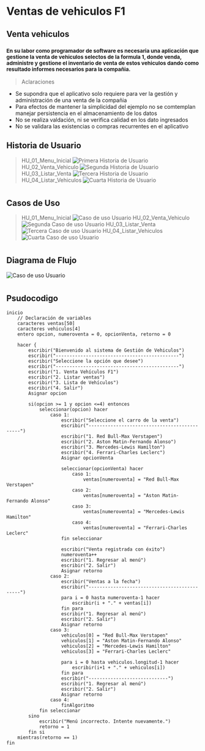 # Ventas de vehiculos F1
## Venta vehiculos
### <sub> En su labor como programador de software es necesaria una aplicación que gestione la venta de vehiculos selectos de la formula 1, donde venda, administre y gestione el inventario de venta de estos vehiculos dando como resultado informes necesarios para la compañia.</sub>

> Aclaraciones
+ Se supondra que el aplicativo solo requiere para ver la gestión y administración de una venta de la compañia
+ Para efectos de mantener la simplicidad del ejemplo no se comtemplan manejar persistencia en el almacenamiento de los datos
+ No se realiza valdación, ni se verifica calidad en los dato ingresados
+ No se validara las existencias o compras recurrentes en el aplicativo

## Historia de Usuario
> HU_01_Menu_Inicial
![Primera Historia de Usuario](HU/HU_01.JPG)
> HU_02_Venta_Vehiculo
![Segunda Historia de Usuario](HU/HU_02.JPG)
> HU_03_Listar_Venta
![Tercera Historia de Usuario](HU/HU_03.JPG)
> HU_04_Listar_Vehiculos
![Cuarta Historia de Usuario](HU/HU_04.JPG)
#
## Casos de Uso
> HU_01_Menu_Inicial
![Caso de uso Usuario](CU/HU_01.jpeg)
> HU_02_Venta_Vehiculo
![Segunda Caso de uso Usuario](CU/HU_02.jpeg)
> HU_03_Listar_Venta
![Tercera Caso de uso Usuario](CU/HU_03.jpeg)
> HU_04_Listar_Vehiculos
![Cuarta Caso de uso Usuario](CU/HU_04.jpeg)
#
## Diagrama de Flujo
![Caso de uso Usuario](CU/DFD.jpeg)
#
## Psudocodigo
```
inicio
    // Declaración de variables
    caracteres ventas[50]
    caracteres vehiculos[4]
    entero opcion, numeroventa = 0, opcionVenta, retorno = 0
    
    hacer {
        escribir("Bienvenido al sistema de Gestión de Vehiculos")
        escribir("---------------------------------------------")
        escribir("Seleccione la opción que desee")
        escribir("---------------------------------------------")
        escribir("1. Venta Vehículos F1")
        escribir("2. Listar ventas")
        escribir("3. Lista de Vehículos")
        escribir("4. Salir")
        Asignar opcion 
        
        si(opcion >= 1 y opcion <=4) entonces
            seleccionar(opcion) hacer
                caso 1:
                    escribir("Seleccione el carro de la venta")
                    escribir("---------------------------------------------")
                    escribir("1. Red Bull-Max Verstapen")
                    escribir("2. Aston Matin-Fernando Alonso")
                    escribir("3. Mercedes-Lewis Hamilton")
                    escribir("4. Ferrari-Charles Leclerc")
                    Asignar opcionVenta 
                    
                    seleccionar(opcionVenta) hacer
                        caso 1:
                            ventas[numeroventa] = "Red Bull-Max Verstapen"
                        caso 2:
                            ventas[numeroventa] = "Aston Matin-Fernando Alonso"
                        caso 3:
                            ventas[numeroventa] = "Mercedes-Lewis Hamilton"
                        caso 4:
                            ventas[numeroventa] = "Ferrari-Charles Leclerc"
                    fin seleccionar
                    
                    escribir("Venta registrada con éxito")
                    numeroventa++
                    escribir("1. Regresar al menú")
                    escribir("2. Salir")
                    Asignar retorno 
                caso 2:
                    escribir("Ventas a la fecha")
                    escribir("---------------------------------------------")
                    para i = 0 hasta numeroventa-1 hacer
                        escribir(i + "." + ventas[i])
                    fin para
                    escribir("1. Regresar al menú")
                    escribir("2. Salir")
                    Asignar retorno 
                caso 3:
                    vehiculos[0] = "Red Bull-Max Verstapen"
                    vehiculos[1] = "Aston Matin-Fernando Alonso"
                    vehiculos[2] = "Mercedes-Lewis Hamilton"
                    vehiculos[3] = "Ferrari-Charles Leclerc"
                    
                    para i = 0 hasta vehiculos.longitud-1 hacer
                        escribir(i+1 + "." + vehiculos[i])
                    fin para
                    escribir("-----------------------------")
                    escribir("1. Regresar al menú")
                    escribir("2. Salir")
                    Asignar retorno 
                caso 4:
                    finAlgoritmo
            fin seleccionar
        sino
            escribir("Menú incorrecto. Intente nuevamente.")
            retorno = 1
        fin si
    mientras(retorno == 1)
fin
```

